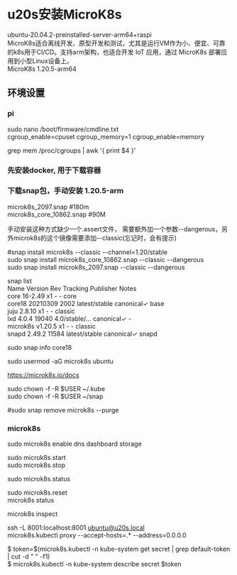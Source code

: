 # u20s安装MicroK8s
ubuntu-20.04.2-preinstalled-server-arm64+raspi  
MicroK8s适合离线开发、原型开发和测试，尤其是运行VM作为小、便宜、可靠的k8s用于CI/CD。支持arm架构，也适合开发 IoT 应用，通过 MicroK8s 部署应用到小型Linux设备上。  
MicroK8s 1.20.5-arm64   
## 环境设置
### pi
sudo nano /boot/firmware/cmdline.txt  
cgroup_enable=cpuset cgroup_memory=1 cgroup_enable=memory    
   
grep mem /proc/cgroups | awk '{ print $4 }'   

###  先安装docker, 用于下载容器  

     
  
  
### 下载snap包，手动安装  1.20.5-arm
microk8s_2097.snap   #180m  
microk8s_core_10862.snap  #90M  

手动安装这种方式缺少一个.assert文件， 需要额外加一个参数--dangerous，另外microk8s的这个镜像需要添加--classic(忘记时，会有提示) 
    
#snap install microk8s --classic --channel=1.20/stable  
sudo snap install microk8s_core_10862.snap --classic --dangerous    
sudo snap install microk8s_2097.snap --classic --dangerous   


snap list  
Name      Version   Rev    Tracking       Publisher   Notes    
core      16-2.49   x1     -              -           core    
core18    20210309  2002   latest/stable  canonical✓  base    
juju      2.8.10    x1     -              -           classic   
lxd       4.0.4     19040  4.0/stable/…   canonical✓  -   
microk8s  v1.20.5   x1     -              -           classic   
snapd     2.49.2    11584  latest/stable  canonical✓  snapd   
  
sudo snap info core18    
  
sudo usermod -aG microk8s ubuntu 
  
https://microk8s.io/docs  
  
sudo chown -f -R $USER ~/.kube  
sudo chown -f -R $USER ~/snap  
  
#sudo snap remove microk8s --purge

### microk8s
sudo microk8s enable dns dashboard storage  


sudo microk8s.start  
sudo microk8s.stop  


sudo microk8s.status  

sudo microk8s.reset  
microk8s status  

microk8s inspect

ssh -L 8001:localhost:8001 ubuntu@u20s.local  
microk8s.kubectl proxy --accept-hosts=.\* --address=0.0.0.0  


$ token=$(microk8s.kubectl -n kube-system get secret | grep default-token | cut -d " " -f1)  
$ microk8s.kubectl -n kube-system describe secret $token  
